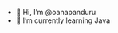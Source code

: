 - 👋 Hi, I’m @oanapanduru
- 🌱 I’m currently learning Java
<!---
oanapanduru/oanapanduru is a ✨ special ✨ repository because its `README.md` (this file) appears on your GitHub profile.
You can click the Preview link to take a look at your changes.
--->
